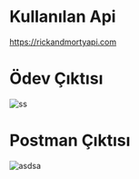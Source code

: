 # Kullanılan Api
https://rickandmortyapi.com

# Ödev Çıktısı

![ss](https://user-images.githubusercontent.com/98807383/196766988-13359f54-c9d9-4b9e-8ed9-abf45b28b7da.jpg)

# Postman Çıktısı

![asdsa](https://user-images.githubusercontent.com/98807383/196767578-d6c1e453-c220-46af-a25d-703fbbebe5e8.jpg)

